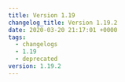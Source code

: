 ```yaml
---
title: Version 1.19
changelog_title: Version 1.19.2
date: 2020-03-20 21:17:01 +0000
tags:
  - changelogs
  - 1.19
  - deprecated
version: 1.19.2
---
```


<script src="https://gist.github.com/spinnaker-release/cc4410d674679c5765246a40f28e3cad.js?file=1.19.2.md"></script>
<script src="https://gist.github.com/spinnaker-release/cc4410d674679c5765246a40f28e3cad.js?file=1.19.1.md"></script>
<script src="https://gist.github.com/spinnaker-release/cc4410d674679c5765246a40f28e3cad.js?file=1.19.0.md"></script>

